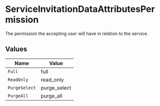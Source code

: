 # ServiceInvitationDataAttributesPermission

The permission the accepting user will have in relation to the service.


## Values

| Name          | Value         |
| ------------- | ------------- |
| `Full`        | full          |
| `ReadOnly`    | read_only     |
| `PurgeSelect` | purge_select  |
| `PurgeAll`    | purge_all     |